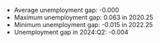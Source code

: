 
* Average unemployment gap: -0.000 
* Maximum unemployment gap: 0.063 in 2020.25 
* Minimum unemployment gap: -0.015 in 2022.25 
* Unemployment gap in 2024:Q2: -0.004 

